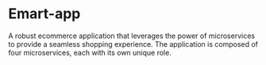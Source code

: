 # Emart-app
A robust ecommerce application that leverages the power of microservices to provide a seamless shopping experience. The application is composed of four microservices, each with its own unique role.

